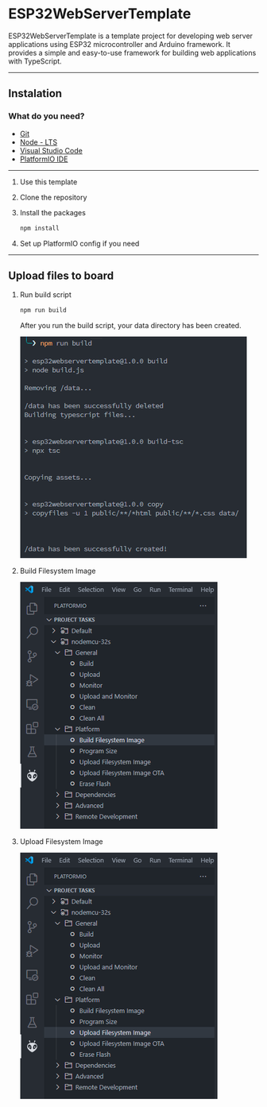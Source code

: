 # ESP32WebServerTemplate
ESP32WebServerTemplate is a template project for developing web server applications using ESP32 microcontroller and Arduino framework. It provides a simple and easy-to-use framework for building web applications with TypeScript.


---

## Instalation

### What do you need? 
- [Git](https://git-scm.com/)
- [Node - LTS](https://nodejs.org/en/)
- [Visual Studio Code](https://code.visualstudio.com/)
- [PlatformIO IDE](https://marketplace.visualstudio.com/items?itemName=platformio.platformio-ide)

---

1. Use this template

2. Clone the repository

3. Install the packages
   ```sh
   npm install
   ```
4. Set up PlatformIO config if you need

---
## Upload files to board
1. Run build script 
   ```sh
   npm run build
   ```
   After you run the build script, your data directory has been created.
   
   ![Build](/doc/run_build.png)

2. Build Filesystem Image
   
   ![Build](/doc/build.png)

3. Upload Filesystem Image
   
   ![Build](/doc/upload.png)